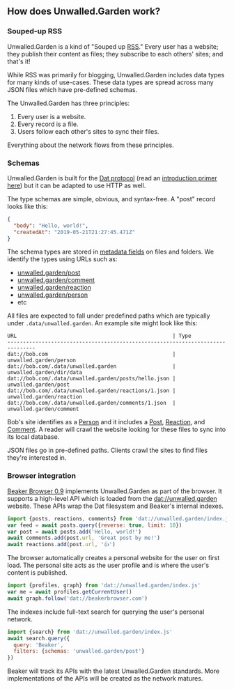 ## How does Unwalled.Garden work?

### Souped-up RSS

Unwalled.Garden is a kind of "Souped up [RSS](https://en.wikipedia.org/wiki/RSS)." Every user has a website; they publish their content as files; they subscribe to each others' sites; and that's it!

While RSS was primarily for blogging, Unwalled.Garden includes data types for many kinds of use-cases. These data types are spread across many JSON files which have pre-defined schemas.

<aside>
The Unwalled.Garden has three principles:

1. Every user is a website.
2. Every record is a file.
3. Users follow each other's sites to sync their files.

Everything about the network flows from these principles.
</aside>

### Schemas

Unwalled.Garden is built for the [Dat protocol](https://dat.foundation) (read an [introduction primer here](./dat-primer)) but it can be adapted to use HTTP as well.

The type schemas are simple, obvious, and syntax-free. A "post" record looks like this:

```json
{
  "body": "Hello, world!",
  "createdAt": "2019-05-21T21:27:45.471Z"
}
```

The schema types are stored in [metadata fields](/docs/metadata) on files and folders. We identify the types using URLs such as:

 - [unwalled.garden/post](/post)
 - [unwalled.garden/comment](/comment)
 - [unwalled.garden/reaction](/reaction)
 - [unwalled.garden/person](/person)
 - etc

All files are expected to fall under predefined paths which are typically under `.data/unwalled.garden`. An example site might look like this:

```
URL                                                  | Type
-------------------------------------------------------------------------------
dat://bob.com                                        | unwalled.garden/person
dat://bob.com/.data/unwalled.garden                  | unwalled.garden/dir/data
dat://bob.com/.data/unwalled.garden/posts/hello.json | unwalled.garden/post
dat://bob.com/.data/unwalled.garden/reactions/1.json | unwalled.garden/reaction
dat://bob.com/.data/unwalled.garden/comments/1.json  | unwalled.garden/comment
```

Bob's site identifies as a [Person](/person) and it includes a [Post](/post), [Reaction](/reaction), and [Comment](/comment). A reader will crawl the website looking for these files to sync into its local database.

<aside>
JSON files go in pre-defined paths. Clients crawl the sites to find files they're interested in.
</aside>

### Browser integration

[Beaker Browser 0.9](https://beakerbrowser.com) implements Unwalled.Garden as part of the browser. It supports a high-level API which is loaded from the [dat://unwalled.garden](dat://unwalled.garden) website. These APIs wrap the Dat filesystem and Beaker's internal indexes.

```js
import {posts, reactions, comments} from 'dat://unwalled.garden/index.js'
var feed = await posts.query({reverse: true, limit: 10})
var post = await posts.add('Hello, world!')
await comments.add(post.url, 'Great post by me!')
await reactions.add(post.url, '👍')
```

The browser automatically creates a personal website for the user on first load. The personal site acts as the user profile and is where the user's content is published.

```js
import {profiles, graph} from 'dat://unwalled.garden/index.js'
var me = await profiles.getCurrentUser()
await graph.follow('dat://beakerbrowser.com')
```

The indexes include full-text search for querying the user's personal network.

```js
import {search} from 'dat://unwalled.garden/index.js'
await search.query({
  query: 'Beaker',
  filters: {schemas: 'unwalled.garden/post'}
})
```

Beaker will track its APIs with the latest Unwalled.Garden standards. More implementations of the APIs will be created as the network matures.